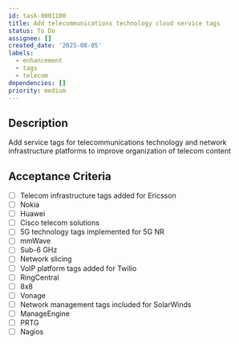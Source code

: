 ```yaml
---
id: task-0001100
title: Add telecommunications technology cloud service tags
status: To Do
assignee: []
created_date: '2025-08-05'
labels:
  - enhancement
  - tags
  - telecom
dependencies: []
priority: medium
---
```


## Description

Add service tags for telecommunications technology and network infrastructure platforms to improve organization of telecom content

## Acceptance Criteria

- [ ] Telecom infrastructure tags added for Ericsson
- [ ] Nokia
- [ ] Huawei
- [ ] Cisco telecom solutions
- [ ] 5G technology tags implemented for 5G NR
- [ ] mmWave
- [ ] Sub-6 GHz
- [ ] Network slicing
- [ ] VoIP platform tags added for Twilio
- [ ] RingCentral
- [ ] 8x8
- [ ] Vonage
- [ ] Network management tags included for SolarWinds
- [ ] ManageEngine
- [ ] PRTG
- [ ] Nagios
